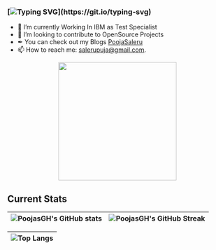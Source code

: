 ### [![Typing SVG](https://readme-typing-svg.herokuapp.com?font=Caveat&size=23&height=60&lines=+Heey!+Welcome+to+Pooja+Saleru's+GitHub+Profile...)](https://git.io/typing-svg)
- 🌱 I’m currently Working In IBM as Test Specialist
- 👯 I’m looking to contribute to OpenSource Projects
- ✒ You can check out my Blogs [PoojaSaleru](https://hashnode.com/@PoojaSaleru)
- 📫 How to reach me: salerupuja@gmail.com.


<p align="center"> <img src="https://octodex.github.com/images/daftpunktocat-guy.gif" height="270px" width="270px"> </p>

## Current Stats
| ![PoojasGH's GitHub stats](https://github-readme-stats.vercel.app/api?username=PoojasGH&show_icons=true&theme=city_lights) | ![PoojasGH's GitHub Streak](https://github-readme-streak-stats.herokuapp.com/?user=PoojasGH&theme=city-lights) |
| :---: | :---: |

| ![Top Langs](https://github-readme-stats.vercel.app/api/top-langs/?username=PoojasGH&theme=city_lights) |
| :---: |
